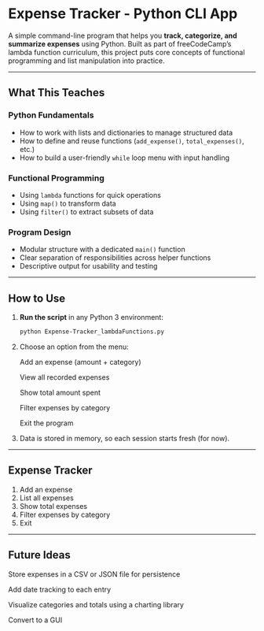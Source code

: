 # Expense Tracker - Python CLI App

A simple command-line program that helps you **track, categorize, and summarize expenses** using Python. Built as part of freeCodeCamp’s lambda function curriculum, this project puts core concepts of functional programming and list manipulation into practice.

---

## What This Teaches

### Python Fundamentals
- How to work with lists and dictionaries to manage structured data
- How to define and reuse functions (`add_expense()`, `total_expenses()`, etc.)
- How to build a user-friendly `while` loop menu with input handling

### Functional Programming
- Using `lambda` functions for quick operations
- Using `map()` to transform data
- Using `filter()` to extract subsets of data

### Program Design
- Modular structure with a dedicated `main()` function
- Clear separation of responsibilities across helper functions
- Descriptive output for usability and testing

---

## How to Use

1. **Run the script** in any Python 3 environment:
   ```bash
   python Expense-Tracker_lambdaFunctions.py
2. Choose an option from the menu:

    Add an expense (amount + category)

    View all recorded expenses

    Show total amount spent

    Filter expenses by category

    Exit the program

3. Data is stored in memory, so each session starts fresh (for now).

--- 

## Expense Tracker

1. Add an expense
2. List all expenses
3. Show total expenses
4. Filter expenses by category
5. Exit

---

## Future Ideas
Store expenses in a CSV or JSON file for persistence

Add date tracking to each entry

Visualize categories and totals using a charting library 

Convert to a GUI 